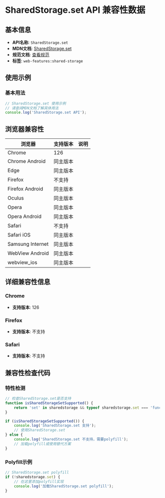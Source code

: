# SharedStorage.set API 兼容性数据

## 基本信息

- **API名称**: `SharedStorage.set`
- **MDN文档**: [SharedStorage.set](https://developer.mozilla.org/docs/Web/API/SharedStorage/set)
- **规范文档**: [查看规范](https://wicg.github.io/shared-storage/#dom-sharedstorage-set)
- **标签**: `web-features:shared-storage`

## 使用示例

### 基本用法

```javascript
// SharedStorage.set 使用示例
// 请查阅MDN文档了解具体用法
console.log('SharedStorage.set API');
```

## 浏览器兼容性

| 浏览器 | 支持版本 | 说明 |
|--------|----------|------|
| Chrome | 126 |  |
| Chrome Android | 同主版本 |  |
| Edge | 同主版本 |  |
| Firefox | 不支持 |  |
| Firefox Android | 同主版本 |  |
| Oculus | 同主版本 |  |
| Opera | 同主版本 |  |
| Opera Android | 同主版本 |  |
| Safari | 不支持 |  |
| Safari iOS | 同主版本 |  |
| Samsung Internet | 同主版本 |  |
| WebView Android | 同主版本 |  |
| webview_ios | 同主版本 |  |

## 详细兼容性信息

### Chrome

- **支持版本**: 126

### Firefox

- **支持版本**: 不支持

### Safari

- **支持版本**: 不支持

## 兼容性检查代码

### 特性检测

```javascript
// 检查SharedStorage.set是否支持
function isSharedStorageSetSupported() {
    return 'set' in sharedstorage && typeof sharedstorage.set === 'function';
}

if (isSharedStorageSetSupported()) {
    console.log('SharedStorage.set 支持');
    // 使用SharedStorage.set
} else {
    console.log('SharedStorage.set 不支持，需要polyfill');
    // 加载polyfill或使用替代方案
}
```

### Polyfill示例

```javascript
// SharedStorage.set polyfill
if (!sharedstorage.set) {
    // 在这里添加polyfill实现
    console.log('加载SharedStorage.set polyfill');
}
```

